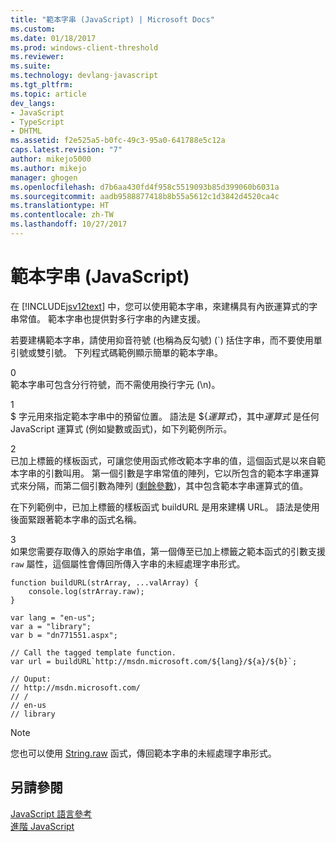 ```yaml
---
title: "範本字串 (JavaScript) | Microsoft Docs"
ms.custom: 
ms.date: 01/18/2017
ms.prod: windows-client-threshold
ms.reviewer: 
ms.suite: 
ms.technology: devlang-javascript
ms.tgt_pltfrm: 
ms.topic: article
dev_langs:
- JavaScript
- TypeScript
- DHTML
ms.assetid: f2e525a5-b0fc-49c3-95a0-641788e5c12a
caps.latest.revision: "7"
author: mikejo5000
ms.author: mikejo
manager: ghogen
ms.openlocfilehash: d7b6aa430fd4f958c5519093b85d399060b6031a
ms.sourcegitcommit: aadb9588877418b8b55a5612c1d3842d4520ca4c
ms.translationtype: HT
ms.contentlocale: zh-TW
ms.lasthandoff: 10/27/2017
---
```

# <a name="template-strings-javascript"></a>範本字串 (JavaScript)
在 [!INCLUDE[jsv12text](../../javascript/includes/jsv12text-md.md)] 中，您可以使用範本字串，來建構具有內嵌運算式的字串常值。 範本字串也提供對多行字串的內建支援。  
  
 若要建構範本字串，請使用抑音符號 (也稱為反勾號) (`) 括住字串，而不要使用單引號或雙引號。 下列程式碼範例顯示簡單的範本字串。  
  
<CodeContentPlaceHolder>0</CodeContentPlaceHolder>  
 範本字串可包含分行符號，而不需使用換行字元 (\n)。  
  
<CodeContentPlaceHolder>1</CodeContentPlaceHolder>  
 $ 字元用來指定範本字串中的預留位置。 語法是 ${*運算式*}，其中*運算式* 是任何 JavaScript 運算式 (例如變數或函式)，如下列範例所示。  
  
<CodeContentPlaceHolder>2</CodeContentPlaceHolder>  
 已加上標籤的樣板函式，可讓您使用函式修改範本字串的值，這個函式是以來自範本字串的引數叫用。 第一個引數是字串常值的陣列，它以所包含的範本字串運算式來分隔，而第二個引數為陣列 ([剩餘參數](../../javascript/functions-javascript.md))，其中包含範本字串運算式的值。  
  
 在下列範例中，已加上標籤的樣板函式 buildURL 是用來建構 URL。 語法是使用後面緊跟著範本字串的函式名稱。  
  
<CodeContentPlaceHolder>3</CodeContentPlaceHolder>  
 如果您需要存取傳入的原始字串值，第一個傳至已加上標籤之範本函式的引數支援 `raw` 屬性，這個屬性會傳回所傳入字串的未經處理字串形式。  
  
```  
function buildURL(strArray, ...valArray) {  
    console.log(strArray.raw);  
}  
  
var lang = "en-us";  
var a = "library";  
var b = "dn771551.aspx";  
  
// Call the tagged template function.  
var url = buildURL`http://msdn.microsoft.com/${lang}/${a}/${b}`;  
  
// Ouput:  
// http://msdn.microsoft.com/  
// /  
// en-us  
// library  
```  
  
> [!NOTE]
>  您也可以使用 [String.raw](../../javascript/reference/string-raw-function-javascript.md) 函式，傳回範本字串的未經處理字串形式。  
  
## <a name="see-also"></a>另請參閱  
 [JavaScript 語言參考](../../javascript/javascript-language-reference.md)   
 [進階 JavaScript](../../javascript/advanced/advanced-javascript.md)